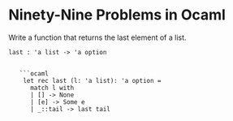 # Ninety-Nine Problems in Ocaml

Write a function that returns the last element of a list.
```
last : 'a list -> 'a option 
```


```` {dropdown} Show solution

   ```ocaml
    let rec last (l: 'a list): 'a option = 
      match l with
      | [] -> None
      | [e] -> Some e
      | _::tail -> last tail
````